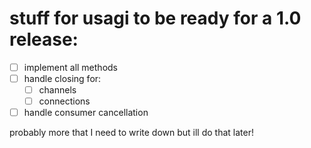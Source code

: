 # stuff for usagi to be ready for a 1.0 release:

* [ ] implement all methods
* [ ] handle closing for:
   - [ ] channels
   - [ ] connections
* [ ] handle consumer cancellation

probably more that I need to write down but ill do that later!
